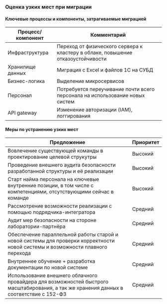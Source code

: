 ### Оценка узких мест при миграции

#### Ключевые процессы и компоненты, затрагиваемые миграцией


| Процесс/компонент | Комментарий                                                                      |
|-------------------|----------------------------------------------------------------------------------|
| Инфраструктура    | Переход от физического сервера к кластеру в облаке, повышение отказоустойчивости |
| Хранилище данных  | Миграция с Excel и файлов 1С на СУБД                                             |
| Бизнес-логика     | Выделение микросервисов                                                          |
| Персонал          | Потребуется переучивание почти всего персонала на использование новых систем     |
| API gateway       | Изменение авторизации (IAM), логгирования                                        |


#### Меры по устранению узких мест

| Предложение                                                                                                                             | Приоритет |
|-----------------------------------------------------------------------------------------------------------------------------------------|-----------|
| Вовлечение существующей команды в проектирование целевой струкутры                                                                      | Высокий   |
| Проведение внешнего аудита безопасности разработанной структуры и её реализации                                                         | Высокий   |
| Старт найма персонала на ключевые внутренние позиции, в том числе с компетенциями, отсутствующими сейчас в команде                      | Высокий   |
| Рассмотрение возможности реализации с помощью подрядчика-интегратора                                                                    | Средний   |
| Аудит мер безопасности на стороне лаборатории-партнёра                                                                                  | Средний   |
| Обеспечение параллельной работы старой и новой системы для проверки корректности новой системы и возможности плавного перехода          | Средний   |
| Внутреннее обучение + разработка документации по новой системе                                                                          | Средний   |
| Использование внешнего облачного провайдера для возможностей быстрого масштабирования, а так же хранения данных в соответствие с 152-ФЗ | Средний   |
